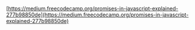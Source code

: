 [https://medium.freecodecamp.org/promises-in-javascript-explained-277b98850de](https://medium.freecodecamp.org/promises-in-javascript-explained-277b98850de)
